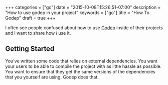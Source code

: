 +++
categories = ["go"]
date = "2015-10-08T15:26:51-07:00"
description = "How to use godep in your project"
keywords = ["go"]
title = "How To Godep"
draft = true
+++

I often see people confused about how to use [Godep][godep] inside of their projects and I want to share how *I* use it.

## Getting Started

You've written some code that relies on external dependencies. You want your users to be able to compile the project with as little hassle as possible. You want to ensure that they get the same versions of the dependencies that you yourself are using. Godep does that.




[godep]: https://github.com/tools/godep
